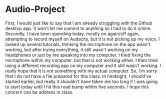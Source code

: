 # Audio-Project
First, I would just like to say that I am already struggling with the Github desktop app. It won't let me commit to anything so I had to do it online. 
Secondly, I have been spending today, mostly on again/off again, attempting to record myself on Audacity, but it is not picking up my voice. I looked up several tutorials, thinking the microphone on the app wasn't working, but after trying everything, it still wasn't working on my headphones or just by me speaking into my computer. I tried fixing the microphone within my computer, but that is not working either. I then tried using a different recording app on my computer and it still wasn't working. I really hope that it is not something with my actual computer.
So, I'm sorry that I do not have a file prepared for this class. In hindsight, I should've started earlier, but really it shouldn't have taken me too long if I was going to start today until I hit this road bump within five seconds. I hope this concern can be address in class. 
